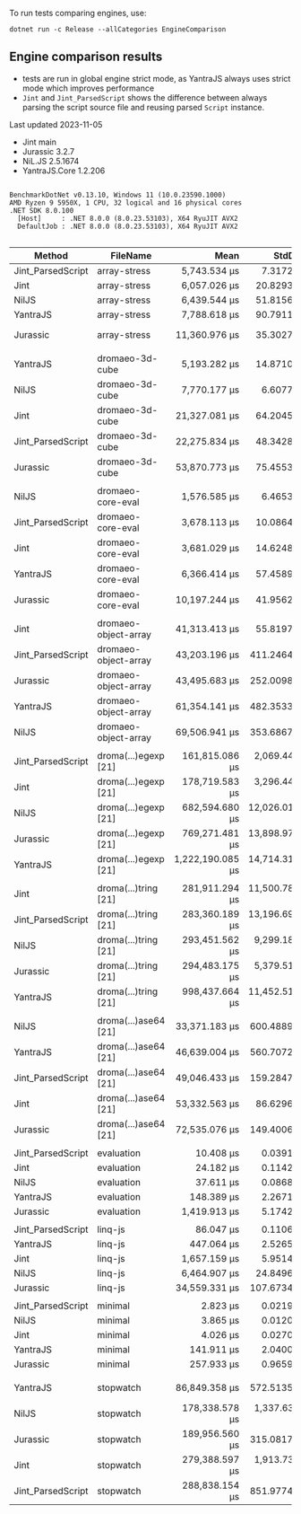 To run tests comparing engines, use:

```
dotnet run -c Release --allCategories EngineComparison
```

## Engine comparison results 

* tests are run in global engine strict mode, as YantraJS always uses strict mode which improves performance
* `Jint` and `Jint_ParsedScript` shows the difference between always parsing the script source file and reusing parsed `Script` instance.

Last updated 2023-11-05

* Jint main
* Jurassic 3.2.7
* NiL.JS 2.5.1674
* YantraJS.Core 1.2.206

```

BenchmarkDotNet v0.13.10, Windows 11 (10.0.23590.1000)
AMD Ryzen 9 5950X, 1 CPU, 32 logical and 16 physical cores
.NET SDK 8.0.100
  [Host]     : .NET 8.0.0 (8.0.23.53103), X64 RyuJIT AVX2
  DefaultJob : .NET 8.0.0 (8.0.23.53103), X64 RyuJIT AVX2


```
| Method            | FileName             | Mean             | StdDev         | Median           | Rank | Allocated     |
|------------------ |--------------------- |-----------------:|---------------:|-----------------:|-----:|--------------:|
| Jint_ParsedScript | array-stress         |     5,743.534 μs |      7.3172 μs |     5,745.281 μs |    1 |    6994.68 KB |
| Jint              | array-stress         |     6,057.026 μs |     20.8293 μs |     6,053.305 μs |    2 |    7015.86 KB |
| NilJS             | array-stress         |     6,439.544 μs |     51.8156 μs |     6,411.337 μs |    3 |    4533.76 KB |
| YantraJS          | array-stress         |     7,788.618 μs |     90.7911 μs |     7,762.502 μs |    4 |     8073.6 KB |
| Jurassic          | array-stress         |    11,360.976 μs |     35.3027 μs |    11,350.166 μs |    5 |   11647.14 KB |
|                   |                      |                  |                |                  |      |               |
| YantraJS          | dromaeo-3d-cube      |     5,193.282 μs |     14.8710 μs |     5,194.805 μs |    1 |   11412.17 KB |
| NilJS             | dromaeo-3d-cube      |     7,770.177 μs |      6.6077 μs |     7,769.502 μs |    2 |    4693.22 KB |
| Jint              | dromaeo-3d-cube      |    21,327.081 μs |     64.2045 μs |    21,320.428 μs |    3 |    6221.67 KB |
| Jint_ParsedScript | dromaeo-3d-cube      |    22,275.834 μs |     48.3428 μs |    22,297.088 μs |    4 |    5964.35 KB |
| Jurassic          | dromaeo-3d-cube      |    53,870.773 μs |     75.4553 μs |    53,884.650 μs |    5 |   10671.29 KB |
|                   |                      |                  |                |                  |      |               |
| NilJS             | dromaeo-core-eval    |     1,576.585 μs |      6.4653 μs |     1,573.083 μs |    1 |    1598.62 KB |
| Jint_ParsedScript | dromaeo-core-eval    |     3,678.113 μs |     10.0864 μs |     3,675.353 μs |    2 |     332.16 KB |
| Jint              | dromaeo-core-eval    |     3,681.029 μs |     14.6248 μs |     3,679.859 μs |    2 |     349.21 KB |
| YantraJS          | dromaeo-core-eval    |     6,366.414 μs |     57.4589 μs |     6,366.488 μs |    3 |   36528.17 KB |
| Jurassic          | dromaeo-core-eval    |    10,197.244 μs |     41.9562 μs |    10,196.675 μs |    4 |    2883.96 KB |
|                   |                      |                  |                |                  |      |               |
| Jint              | dromaeo-object-array |    41,313.413 μs |     55.8197 μs |    41,316.171 μs |    1 |  100409.09 KB |
| Jint_ParsedScript | dromaeo-object-array |    43,203.196 μs |    411.2464 μs |    43,182.583 μs |    2 |   100368.9 KB |
| Jurassic          | dromaeo-object-array |    43,495.683 μs |    252.0098 μs |    43,432.125 μs |    2 |   25812.61 KB |
| YantraJS          | dromaeo-object-array |    61,354.141 μs |    482.3533 μs |    61,399.233 μs |    3 |    29478.4 KB |
| NilJS             | dromaeo-object-array |    69,506.941 μs |    353.6867 μs |    69,678.650 μs |    4 |   17697.94 KB |
|                   |                      |                  |                |                  |      |               |
| Jint_ParsedScript | droma(...)egexp [21] |   161,815.086 μs |  2,069.4489 μs |   161,312.500 μs |    1 |  170563.44 KB |
| Jint              | droma(...)egexp [21] |   178,719.583 μs |  3,296.4427 μs |   178,220.700 μs |    2 |  166374.76 KB |
| NilJS             | droma(...)egexp [21] |   682,594.680 μs | 12,026.0148 μs |   680,779.900 μs |    3 |  767253.88 KB |
| Jurassic          | droma(...)egexp [21] |   769,271.481 μs | 13,898.9774 μs |   768,696.800 μs |    4 |  822217.41 KB |
| YantraJS          | droma(...)egexp [21] | 1,222,190.085 μs | 14,714.3112 μs | 1,226,884.600 μs |    5 | 1156481.56 KB |
|                   |                      |                  |                |                  |      |               |
| Jint              | droma(...)tring [21] |   281,911.294 μs | 11,500.7817 μs |   275,857.700 μs |    1 | 1322546.26 KB |
| Jint_ParsedScript | droma(...)tring [21] |   283,360.189 μs | 13,196.6995 μs |   289,888.500 μs |    1 | 1322259.13 KB |
| NilJS             | droma(...)tring [21] |   293,451.562 μs |  9,299.1813 μs |   292,627.800 μs |    2 | 1378002.01 KB |
| Jurassic          | droma(...)tring [21] |   294,483.175 μs |  5,379.5117 μs |   292,301.200 μs |    2 | 1458171.62 KB |
| YantraJS          | droma(...)tring [21] |   998,437.664 μs | 11,452.5169 μs |   996,547.500 μs |    3 | 15730070.8 KB |
|                   |                      |                  |                |                  |      |               |
| NilJS             | droma(...)ase64 [21] |    33,371.183 μs |    600.4889 μs |    33,236.238 μs |    1 |   19604.34 KB |
| YantraJS          | droma(...)ase64 [21] |    46,639.004 μs |    560.7072 μs |    46,511.677 μs |    2 |  760382.48 KB |
| Jint_ParsedScript | droma(...)ase64 [21] |    49,046.433 μs |    159.2847 μs |    49,076.973 μs |    3 |    6720.18 KB |
| Jint              | droma(...)ase64 [21] |    53,332.563 μs |     86.6296 μs |    53,336.920 μs |    4 |    6804.01 KB |
| Jurassic          | droma(...)ase64 [21] |    72,535.076 μs |    149.4006 μs |    72,556.157 μs |    5 |    73295.9 KB |
|                   |                      |                  |                |                  |      |               |
| Jint_ParsedScript | evaluation           |        10.408 μs |      0.0391 μs |        10.407 μs |    1 |      27.39 KB |
| Jint              | evaluation           |        24.182 μs |      0.1142 μs |        24.183 μs |    2 |      35.96 KB |
| NilJS             | evaluation           |        37.611 μs |      0.0868 μs |        37.595 μs |    3 |      23.47 KB |
| YantraJS          | evaluation           |       148.389 μs |      2.2671 μs |       148.973 μs |    4 |     923.46 KB |
| Jurassic          | evaluation           |     1,419.913 μs |      5.1742 μs |     1,416.831 μs |    5 |     420.34 KB |
|                   |                      |                  |                |                  |      |               |
| Jint_ParsedScript | linq-js              |        86.047 μs |      0.1106 μs |        86.063 μs |    1 |     225.04 KB |
| YantraJS          | linq-js              |       447.064 μs |      2.5265 μs |       447.306 μs |    2 |    1443.82 KB |
| Jint              | linq-js              |     1,657.159 μs |      5.9514 μs |     1,655.432 μs |    3 |    1273.81 KB |
| NilJS             | linq-js              |     6,464.907 μs |     24.8496 μs |     6,454.286 μs |    4 |     4121.1 KB |
| Jurassic          | linq-js              |    34,559.331 μs |    107.6734 μs |    34,576.087 μs |    5 |    9252.69 KB |
|                   |                      |                  |                |                  |      |               |
| Jint_ParsedScript | minimal              |         2.823 μs |      0.0219 μs |         2.825 μs |    1 |      12.95 KB |
| NilJS             | minimal              |         3.865 μs |      0.0120 μs |         3.866 μs |    2 |       4.81 KB |
| Jint              | minimal              |         4.026 μs |      0.0270 μs |         4.021 μs |    3 |      14.34 KB |
| YantraJS          | minimal              |       141.911 μs |      2.0400 μs |       142.566 μs |    4 |     918.04 KB |
| Jurassic          | minimal              |       257.933 μs |      0.9659 μs |       257.808 μs |    5 |     386.21 KB |
|                   |                      |                  |                |                  |      |               |
| YantraJS          | stopwatch            |    86,849.358 μs |    572.5135 μs |    86,760.983 μs |    1 |  224269.43 KB |
| NilJS             | stopwatch            |   178,338.578 μs |  1,337.6320 μs |   178,821.267 μs |    2 |    97360.8 KB |
| Jurassic          | stopwatch            |   189,956.560 μs |    315.0817 μs |   189,865.650 μs |    3 |  156935.97 KB |
| Jint              | stopwatch            |   279,388.597 μs |  1,913.7346 μs |   279,178.250 μs |    4 |   53039.87 KB |
| Jint_ParsedScript | stopwatch            |   288,838.154 μs |    851.9774 μs |   288,601.800 μs |    5 |   53015.34 KB |
